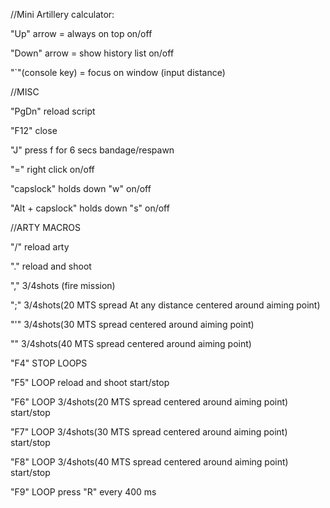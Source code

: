 //Mini Artillery calculator:

"Up" arrow = always on top on/off

"Down" arrow = show history list on/off

"`"(console key) = focus on window (input distance)


//MISC

"PgDn" reload script

"F12" close

"J" press f for 6 secs bandage/respawn

"=" right click on/off

"capslock" holds down "w" on/off

"Alt + capslock" holds down "s" on/off

//ARTY MACROS

"/" reload arty

"." reload and shoot

"," 3/4shots (fire mission)

";" 3/4shots(20 MTS spread At any distance centered around aiming point)

"'" 3/4shots(30 MTS spread centered around aiming point)

"\" 3/4shots(40 MTS spread centered around aiming point)

"F4" STOP LOOPS

"F5" LOOP reload and shoot start/stop

"F6" LOOP 3/4shots(20 MTS spread centered around aiming point) start/stop

"F7" LOOP 3/4shots(30 MTS spread centered around aiming point) start/stop

"F8" LOOP 3/4shots(40 MTS spread centered around aiming point) start/stop

"F9" LOOP press "R" every 400 ms
